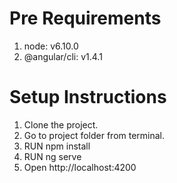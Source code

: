 # Pre Requirements
1. node: v6.10.0
2. @angular/cli: v1.4.1

# Setup Instructions
1. Clone the project.
2. Go to project folder from terminal.
2. RUN npm install
3. RUN ng serve
4. Open http://localhost:4200